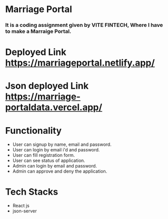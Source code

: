 # Marriage Portal

### It is a coding assignment given by VITE FINTECH, Where I have to make a Marraige Portal.

# Deployed Link https://marriageportal.netlify.app/

# Json deployed Link  https://marriage-portaldata.vercel.app/

# Functionality

- User can signup by name, email and password.
- User can login by email i'd and password.
- User can fill registration form.
- User can see status of application.
- Admin can login by email and password.
- Admin can approve and deny the application.

# Tech Stacks

- React js
- json-server

